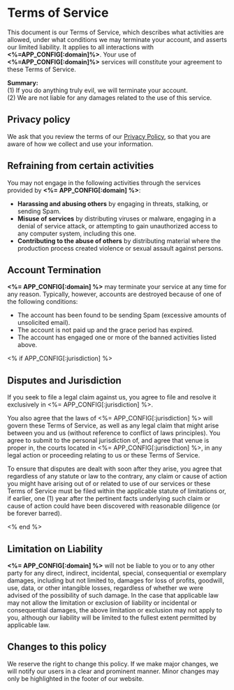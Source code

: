 # Terms of Service

This document is our Terms of Service, which describes what activities are allowed, under what conditions we may terminate your account, and asserts our limited liability. It applies to all interactions with **<%=APP_CONFIG[:domain]%>**. Your use of **<%=APP_CONFIG[:domain]%>** services will constitute your agreement to these Terms of Service.

<p class="alert alert-info">
  <b>Summary:</b><br>
  (1) If you do anything truly evil, we will terminate your account.<br>
  (2) We are not liable for any damages related to the use of this service.
</p>

## Privacy policy

We ask that you review the terms of our [Privacy Policy](privacy-policy), so that you are aware of how we collect and use your information.

## Refraining from certain activities

You may not engage in the following activities through the services provided by **<%= APP_CONFIG[:domain] %>**:

* **Harassing and abusing others** by engaging in threats, stalking, or sending Spam.
* **Misuse of services** by distributing viruses or malware, engaging in a denial of service attack, or attempting to gain unauthorized access to any computer system, including this one.
* **Contributing to the abuse of others** by distributing material where the production process created violence or sexual assault against persons.

## Account Termination

**<%= APP_CONFIG[:domain] %>** may terminate your service at any time for any reason. Typically, however, accounts are destroyed because of one of the following conditions:

* The account has been found to be sending Spam (excessive amounts of unsolicited email).
* The account is not paid up and the grace period has expired.
* The account has engaged one or more of the banned activities listed above.

<% if APP_CONFIG[:jurisdiction] %>

## Disputes and Jurisdiction

If you seek to file a legal claim against us, you agree to file and resolve it exclusively in <%= APP_CONFIG[:jurisdiction] %>.

You also agree that the laws of <%= APP_CONFIG[:jurisdiction] %> will govern these Terms of Service, as well as any legal claim that might arise between you and us (without reference to conflict of laws principles). You agree to submit to the personal jurisdiction of, and agree that venue is proper in, the courts located in <%= APP_CONFIG[:jurisdiction] %>, in any legal action or proceeding relating to us or these Terms of Service.

To ensure that disputes are dealt with soon after they arise, you agree that regardless of any statute or law to the contrary, any claim or cause of action you might have arising out of or related to use of our services or these Terms of Service must be filed within the applicable statute of limitations or, if earlier, one (1) year after the pertinent facts underlying such claim or cause of action could have been discovered with reasonable diligence (or be forever barred).

<% end %>

## Limitation on Liability

**<%= APP_CONFIG[:domain] %>** will not be liable to you or to any other party for any direct, indirect, incidental, special, consequential or exemplary damages, including but not limited to, damages for loss of profits, goodwill, use, data, or other intangible losses, regardless of whether we were advised of the possibility of such damage. In the case that applicable law may not allow the limitation or exclusion of liability or incidental or consequential damages, the above limitation or exclusion may not apply to you, although our liability will be limited to the fullest extent permitted by applicable law.

## Changes to this policy

We reserve the right to change this policy. If we make major changes, we will notify our users in a clear and prominent manner. Minor changes may only be highlighted in the footer of our website.
